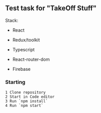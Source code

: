 ## Test task for "TakeOff Stuff"

Stack:
 - React
 - Redux/toolkit
 - Typescript

 - React-router-dom
 - Firebase

### Starting
	1 Clone repository
	2 Start in Code editor
	3 Run `npm install`
	4 Run `npm start`